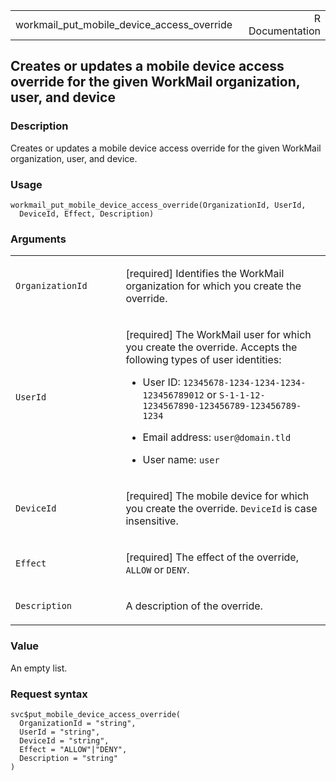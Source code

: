 <table style="width: 100%;">
<tbody>
<tr class="odd">
<td>workmail_put_mobile_device_access_override</td>
<td style="text-align: right;">R Documentation</td>
</tr>
</tbody>
</table>

## Creates or updates a mobile device access override for the given WorkMail organization, user, and device

### Description

Creates or updates a mobile device access override for the given
WorkMail organization, user, and device.

### Usage

    workmail_put_mobile_device_access_override(OrganizationId, UserId,
      DeviceId, Effect, Description)

### Arguments

<table>
<colgroup>
<col style="width: 35%" />
<col style="width: 65%" />
</colgroup>
<tbody>
<tr class="odd">
<td><code
id="workmail_put_mobile_device_access_override_:_OrganizationId">OrganizationId</code></td>
<td><p>[required] Identifies the WorkMail organization for which you
create the override.</p></td>
</tr>
<tr class="even">
<td><code
id="workmail_put_mobile_device_access_override_:_UserId">UserId</code></td>
<td><p>[required] The WorkMail user for which you create the override.
Accepts the following types of user identities:</p>
<ul>
<li><p>User ID: <code>12345678-1234-1234-1234-123456789012</code> or
<code>S-1-1-12-1234567890-123456789-123456789-1234</code></p></li>
<li><p>Email address: <code>user@domain.tld</code></p></li>
<li><p>User name: <code>user</code></p></li>
</ul></td>
</tr>
<tr class="odd">
<td><code
id="workmail_put_mobile_device_access_override_:_DeviceId">DeviceId</code></td>
<td><p>[required] The mobile device for which you create the override.
<code>DeviceId</code> is case insensitive.</p></td>
</tr>
<tr class="even">
<td><code
id="workmail_put_mobile_device_access_override_:_Effect">Effect</code></td>
<td><p>[required] The effect of the override, <code>ALLOW</code> or
<code>DENY</code>.</p></td>
</tr>
<tr class="odd">
<td><code
id="workmail_put_mobile_device_access_override_:_Description">Description</code></td>
<td><p>A description of the override.</p></td>
</tr>
</tbody>
</table>

### Value

An empty list.

### Request syntax

    svc$put_mobile_device_access_override(
      OrganizationId = "string",
      UserId = "string",
      DeviceId = "string",
      Effect = "ALLOW"|"DENY",
      Description = "string"
    )

